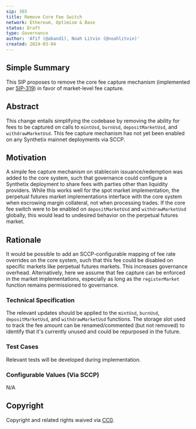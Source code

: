 ```yaml
---
sip: 365
title: Remove Core Fee Switch
network: Ethereum, Optimism & Base
status: Draft
type: Governance
author: 'Afif (@aband1), Noah Litvin (@noahlitvin)'
created: 2024-03-04
---
```


<!--You can leave these HTML comments in your merged SIP and delete the visible duplicate text guides, they will not appear and may be helpful to refer to if you edit it again. This is the suggested template for new SIPs. Note that an SIP number will be assigned by an editor. When opening a pull request to submit your SIP, please use an abbreviated title in the filename, `sip-draft_title_abbrev.md`. The title should be 44 characters or less.-->

## Simple Summary

<!--"If you can't explain it simply, you don't understand it well enough." Simply describe the outcome the proposed changes intends to achieve. This should be non-technical and accessible to a casual community member.-->

This SIP proposes to remove the core fee capture mechanism (implemented per [SIP-319](https://sips.synthetix.io/sips/sip-319/)) in favor of market-level fee capture.

## Abstract

<!--A short (~200 word) description of the proposed change, the abstract should clearly describe the proposed change. This is what *will* be done if the SIP is implemented, not *why* it should be done or *how* it will be done. If the SIP proposes deploying a new contract, write, "we propose to deploy a new contract that will do x".-->

This change entails simplifying the codebase by removing the ability for fees to be captured on calls to `mintUsd`, `burnUsd`, `depositMarketUsd`, and `withdrawMarketUsd`. This fee capture mechanism has not yet been enabled on any Synthetix mainnet deployments via SCCP.

## Motivation

<!--This is the problem statement. This is the *why* of the SIP. It should clearly explain *why* the current state of the protocol is inadequate.  It is critical that you explain *why* the change is needed, if the SIP proposes changing how something is calculated, you must address *why* the current calculation is inaccurate or wrong. This is not the place to describe how the SIP will address the issue!-->

A simple fee capture mechanism on stablecoin issuance/redemption was added to the core system, such that governance could configure a Synthetix deployment to share fees with parties other than liquidity providers. While this works well for the spot market implementation, the perpetual futures market implementations interface with the core system when escrowing margin collateral, not when processing trades. If the core fee switch were to be enabled on `depositMarketUsd` and `withdrawMarketUsd` globally, this would lead to undesired behavior on the perpetual futures market.

## Rationale

<!--This is where you explain the reasoning behind how you propose to solve the problem. Why did you propose to implement the change in this way, what were the considerations and trade-offs. The rationale fleshes out what motivated the design and why particular design decisions were made. It should describe alternate designs that were considered and related work. The rationale may also provide evidence of consensus within the community, and should discuss important objections or concerns raised during discussion.-->

It would be possible to add an SCCP-configurable mapping of fee rate overrides on the core system, such that this fee could be disabled on specific markets like perpetual futures markets. This increases governance overhead. Alternatively, here we assume that fee capture can be enforced in the market implementations, especially as long as the `registerMarket` function remains permissioned to governance.

### Technical Specification

<!--The technical specification should outline the public API of the changes proposed. That is, changes to any of the interfaces Synthetix currently exposes or the creations of new ones.-->

The relevant updates should be applied to the `mintUsd`, `burnUsd`, `depositMarketUsd`, and `withdrawMarketUsd` functions. The storage slot used to track the fee amount can be renamed/commented (but not removed) to identify that it's currently unused and could be repurposed in the future.

### Test Cases

<!--Test cases for an implementation are mandatory for SIPs but can be included with the implementation..-->

Relevant tests will be developed during implementation.

### Configurable Values (Via SCCP)

<!--Please list all values configurable via SCCP under this implementation.-->

N/A

## Copyright

Copyright and related rights waived via [CC0](https://creativecommons.org/publicdomain/zero/1.0/).

